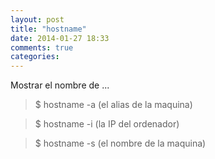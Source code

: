 ```yaml
---
layout: post
title: "hostname"
date: 2014-01-27 18:33
comments: true
categories: 
---
```

Mostrar el nombre de ... 

>$ hostname -a (el alias de la maquina) 

>$ hostname -i (la IP del ordenador) 

>$ hostname -s (el nombre de la maquina) 

